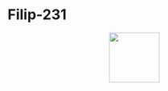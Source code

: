 # Filip-231
<div id="header" align="center">
  <img src="https://media.giphy.com/media/gG9fVWJdN41NeiHhzk/giphy.gif" width="100"/>
</div>

